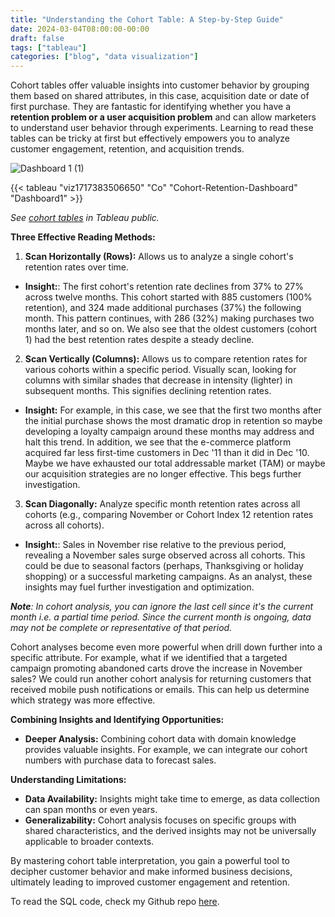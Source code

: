 ```yaml
---
title: "Understanding the Cohort Table: A Step-by-Step Guide"
date: 2024-03-04T08:00:00-00:00
draft: false
tags: ["tableau"]
categories: ["blog", "data visualization"]
---
```


Cohort tables offer valuable insights into customer behavior by grouping them based on shared attributes, in this case, acquisition date or date of first purchase. They are fantastic for identifying whether you have a **retention problem or a user acquisition problem** and can allow marketers to understand user behavior through experiments. Learning to read these tables can be tricky at first but effectively empowers you to analyze customer engagement, retention, and acquisition trends.

![Dashboard 1 (1)](https://github.com/k10sj02/sql-cohort-analysis/assets/35823259/cac0136b-295b-4437-86d0-27b70e048df2)

{{< tableau "viz1717383506650" "Co" "Cohort-Retention-Dashboard" "Dashboard1" >}}

_See [cohort tables](https://public.tableau.com/views/Cohort-Retention-Dashboard/Dashboard1?:language=en-GB&:sid=&:display_count=n&:origin=viz_share_link) in Tableau public._

**Three Effective Reading Methods:**

1. **Scan Horizontally (Rows):** Allows us to analyze a single cohort's retention rates over time.

- **Insight:**: The first cohort's retention rate declines from 37% to 27% across twelve months.
  This cohort started with 885 customers (100% retention), and 324 made additional purchases (37%) the following month. This pattern continues, with 286 (32%) making purchases two months later, and so on. We also see that the oldest customers (cohort 1) had the best retention rates despite a steady decline.

2. **Scan Vertically (Columns):** Allows us to compare retention rates for various cohorts within a specific period. Visually scan, looking for columns with similar shades that decrease in intensity (lighter) in subsequent months. This signifies declining retention rates.

- **Insight:** For example, in this case, we see that the first two months after the initial purchase shows the most dramatic drop in retention so maybe developing a loyalty campaign around these months may address and halt this trend. In addition, we see that the e-commerce platform acquired far less first-time customers in Dec '11 than it did in Dec '10. Maybe we have exhausted our total addressable market (TAM) or maybe our acquisition strategies are no longer effective. This begs further investigation.

3. **Scan Diagonally:** Analyze specific month retention rates across all cohorts (e.g., comparing November or Cohort Index 12 retention rates across all cohorts).

- **Insight:**: Sales in November rise relative to the previous period, revealing a November sales surge observed across all cohorts. This could be due to seasonal factors (perhaps, Thanksgiving or holiday shopping) or a successful marketing campaigns. As an analyst, these insights may fuel further investigation and optimization.

_**Note**: In cohort analysis, you can ignore the last cell since it's the current month i.e. a partial time period. Since the current month is ongoing, data may not be complete or representative of that period._

Cohort analyses become even more powerful when drill down further into a specific attribute. For example, what if we identified that a targeted campaign promoting abandoned carts drove the increase in November sales? We could run another cohort analysis for returning customers that received mobile push notifications or emails. This can help us determine which strategy was more effective.

**Combining Insights and Identifying Opportunities:**

- **Deeper Analysis:** Combining cohort data with domain knowledge provides valuable insights. For example, we can integrate our cohort numbers with purchase data to forecast sales.

**Understanding Limitations:**

- **Data Availability:** Insights might take time to emerge, as data collection can span months or even years.
- **Generalizability:** Cohort analysis focuses on specific groups with shared characteristics, and the derived insights may not be universally applicable to broader contexts.

By mastering cohort table interpretation, you gain a powerful tool to decipher customer behavior and make informed business decisions, ultimately leading to improved customer engagement and retention.

To read the SQL code, check my Github repo [here](https://github.com/k10sj02/sql-cohort-analysis).
